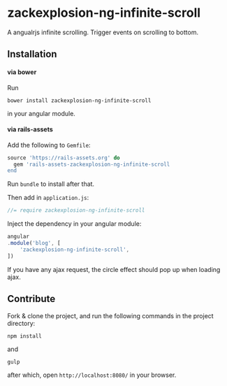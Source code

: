 # zackexplosion-ng-infinite-scroll

A angualrjs infinite scrolling. Trigger events on scrolling to bottom.

## Installation

#### via bower

Run

```
bower install zackexplosion-ng-infinite-scroll
```

in your angular module.

#### via rails-assets

Add the following to `Gemfile`:

```ruby
source 'https://rails-assets.org' do
  gem 'rails-assets-zackexplosion-ng-infinite-scroll
end
```

Run `bundle` to install after that.

Then add in `application.js`:

```javascript
//= require zackexplosion-ng-infinite-scroll
```

Inject the dependency in your angular module:

```javascript
angular
.module('blog', [
    'zackexplosion-ng-infinite-scroll',
])
```

If you have any ajax request, the circle effect should pop up when loading ajax.

## Contribute

Fork & clone the project, and run the following commands in the project directory:

```
npm install
```

and

```
gulp
```

after which, open `http://localhost:8080/` in your browser.


